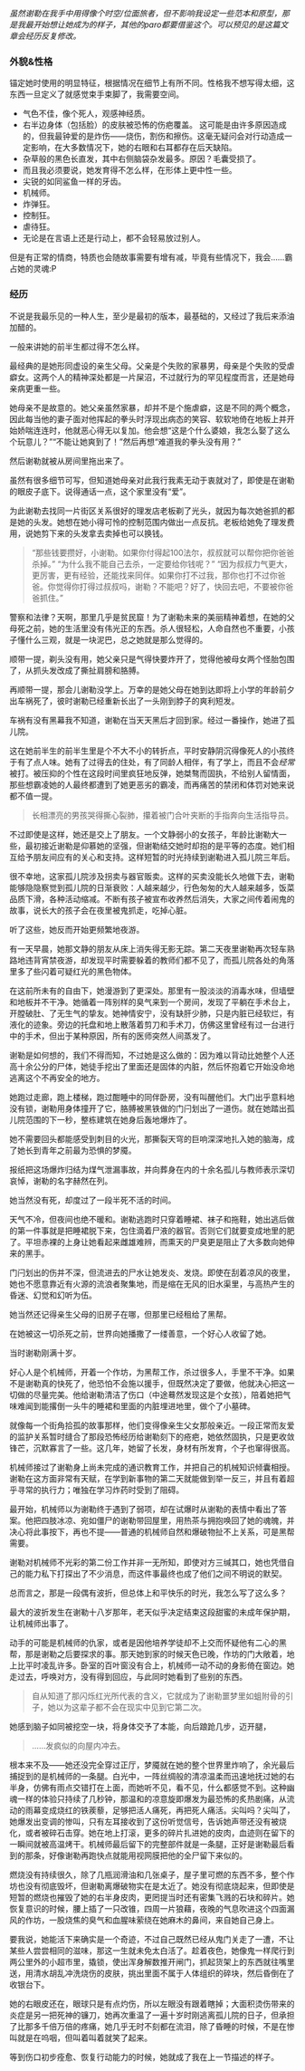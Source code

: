 _虽然谢勒在我手中用得像个时空/位面旅者，但不影响我设定一些范本和原型，那是我最开始想让她成为的样子，其他的paro都要借鉴这个。可以预见的是这篇文章会经历反复修改。_


### 外貌&性格
锚定她时使用的明显特征，根据情况在细节上有所不同。性格我不想写得太细，这东西一旦定义了就感觉束手束脚了，我需要空间。

- 气色不佳，像个死人，观感神经质。
- 右半边身体（包括脸）的皮肤被恐怖的伤疤覆盖。
这可能是由许多原因造成的，但我最钟爱的是炸伤——烧伤，割伤和擦伤。这毫无疑问会对行动造成一定影响，在大多数情况下，她的右眼和右耳都存在后天缺陷。
- 杂草般的黑色长直发，其中右侧脑袋杂发最多。原因？毛囊受损了。
- 而且我必须要说，她发育得不怎么样，在形体上更中性一些。
- 尖锐的如同鲨鱼一样的牙齿。
- 机械师。
- 炸弹狂。
- 控制狂。
- 虐待狂。
- 无论是在言语上还是行动上，都不会轻易放过别人。

但是有正常的情商，特质也会随故事需要有增有减，毕竟有些情况下，我会……霸占她的灵魂:P


### 经历
不说是我最乐见的一种人生，至少是最初的版本，最基础的，又经过了我后来添油加醋的。

一般来讲她的前半生都过得不怎么样。

最经典的是她形同虚设的亲生父母。父亲是个失败的家暴男，母亲是个失败的受虐癖女。这两个人的精神深处都是一片屎沼，不过就行为的罕见程度而言，还是她母亲病更重一些。

她母亲不是故意的。她父亲虽然家暴，却并不是个施虐癖，这是不同的两个概念，因此每当他的妻子面对他挥起的拳头时浮现出病态的笑容、软软地倚在地板上并开始娇喘连连时，他就恶心得无以复加。他会想“这是个什么婆娘，我怎么娶了这么个玩意儿？”“不能让她爽到了！”然后再想“难道我的拳头没有用？”

然后谢勒就被从房间里拖出来了。

虽然有很多细节可写，但知道她母亲对此我行我素无动于衷就对了，即使是在谢勒的眼皮子底下。说得通话一点，这个家里没有“爱”。

为此谢勒去找同一片街区关系很好的理发店老板剃了光头，就因为每次她爸抓的都是她的头发。她想在她小得可怜的控制范围内做出一点反抗。老板给她免了理发费用，说她剪下来的头发拿去卖掉也可以换钱。

> “那些钱要攒好，小谢勒。如果你付得起100法尔，叔叔就可以帮你把你爸爸杀掉。”
“为什么我不能自己去杀，一定要给你钱呢？”
“因为叔叔力气更大，更厉害，更有经验，还能找来同伴。如果你打不过我，那你也打不过你爸爸。你觉得你打得过叔叔吗，谢勒？不能吧？好了，快回去吧，不要被你爸爸抓住。”

警察和法律？天啊，那里几乎是贫民窟！为了谢勒未来的美丽精神着想，在她的父母死之前，她的生活里没有伟光正的东西。杀人很轻松，人命自然也不重要，小孩子懂什么三观，就是一块泥巴，总之她就是那么觉得的。

顺带一提，剃头没有用，她父亲只是气得快要炸开了，觉得他被母女两个怪胎包围了，从抓头发改成了撕扯肩膀和胳膊。

再顺带一提，那会儿谢勒没学上。万幸的是她父母在她到达即将上小学的年龄前夕出车祸死了，彼时谢勒已经重新长出了一头刚到脖子的爽利短发。

车祸有没有黑幕我不知道，谢勒在当天天黑后才回到家。经过一番操作，她进了孤儿院。

这在她前半生的前半生里是个不大不小的转折点，平时安静阴沉得像死人的小孩终于有了点人味。她有了过得去的住处，有了同龄人相伴，有了学上，而且不会*经常*被打。被压抑的个性在这段时间里疯狂地反弹，她桀骜而固执，不给别人留情面，那些想霸凌她的人最终都遭到了她更恶劣的霸凌，而再痛苦的禁闭和体罚对她来说都不值一提。

>长相漂亮的男孩哭得撕心裂肺，攥着被门合叶夹断的手指奔向生活指导员。

不过即使是这样，她还是交上了朋友。一个文静弱小的女孩子，年龄比谢勒大一些，最初接近谢勒是仰慕她的坚强，但谢勒结交她时却抱的是平等的态度。她们相互给予朋友间应有的关心和支持。这样短暂的时光持续到谢勒进入孤儿院三年后。

很不幸地，这家孤儿院涉及拐卖与器官贩卖。这样的买卖没能长久地做下去，谢勒能够隐隐察觉到孤儿院的日渐衰败：人越来越少，行色匆匆的大人越来越多，饭菜品质下滑，各种活动缩减。不断有孩子被宣布收养然后消失，大家之间传着闹鬼的故事，说长大的孩子会在夜里被鬼抓走，吃掉心脏。

听了这些，她反而开始更频繁地夜游。

有一天早晨，她那文静的朋友从床上消失得无影无踪。第二天夜里谢勒再次轻车熟路地违背宵禁夜游，却发现平时需要躲着的教师们都不见了，而孤儿院各处的角落里多了些闪着可疑红光的黑色物体。

在这前所未有的自由下，她漫游到了更深处。那里有一股淡淡的消毒水味，但墙壁和地板并不干净。她循着一阵别样的臭气来到一个房间，发现了平躺在手术台上，开膛破肚、了无生气的挚友。她神情安宁，没有缺肝少肺，只是内脏已经软烂，有液化的迹象。旁边的托盘和地上散落着剪刀和手术刀，仿佛这里曾经有过一台进行中的手术，但出于某种原因，所有的医师突然人间蒸发了。

谢勒是如何想的，我们不得而知，不过她是这么做的：因为难以背动比她整个人还高十余公分的尸体，她徒手挖出了里面还是固体的内脏，然后怀抱着它开始没命地逃离这个不再安全的地方。

她跑过走廊，跑上楼梯，跑过酣睡中的同伴卧房，没有叫醒他们。大门出乎意料地没有锁，谢勒用身体撞开了它，胳膊被黑铁做的门闩划出了一道伤。就在她踏出孤儿院范围的下一秒，整栋建筑在她身后轰地爆炸了。

她不需要回头都能感受到刺目的火光，那撕裂天穹的巨响深深地扎入她的脑海，成了她长到青年之前最为恐惧的梦魇。

报纸把这场爆炸归结为煤气泄漏事故，并向葬身在内的十余名孤儿与教师表示深切哀悼，谢勒的名字赫然在列。

她当然没有死，却度过了一段半死不活的时间。

天气不冷，但夜间也绝不暖和。谢勒逃跑时只穿着睡裙、袜子和拖鞋，她出逃后做的第一件事就是把睡裙脱下来，包住滴着尸液的器官。否则它们就要变成地里的肥了。平坦赤裸的上身让她看起来雌雄难辨，而熏天的尸臭更是阻止了大多数向她伸来的黑手。

门闩划出的伤并不深，但流进去的尸水让她发炎、发烧。即使在刮着凉风的夜里，她也不愿意靠近有火源的流浪者聚集地，而是缩在无风的旧水渠里，与高热产生的昏迷、幻觉和幻听为伍。

她当然还记得亲生父母的旧房子在哪，但那里已经租给了黑帮。

在她被这一切杀死之前，世界向她播撒了一缕善意，一个好心人收留了她。

当时谢勒刚满十岁。

好心人是个机械师，开着一个作坊，为黑帮工作，杀过很多人，手里不干净。如果不是谢勒真的快死了，他恐怕不会施以援手，但既然决定了要做，他就决心把这一切做的尽量完美。他给谢勒清洁了伤口（中途蓦然发现这是个女孩），陪着她把气味难闻到能撂倒一头牛的睡裙和里面的内脏埋进地里，做个了小墓碑。

就像每一个街角拾孤的故事那样，他们变得像亲生父女那般亲近。一段正常而友爱的监护关系暂时缝合了那段恐怖经历给谢勒刻下的疮疤，她依然固执，只是更收敛锋芒，沉默寡言了一些。这几年，她留了长发，身材有所发育，个子也窜得很高。

机械师接过了谢勒身上尚未完成的通识教育工作，并把自己的机械知识倾囊相授。谢勒在这方面非常有天赋，在学到新事物的第二天就能做到举一反三，并且有着超乎寻常的执行力；唯独在学习炸药时受到了阻碍。

最开始，机械师以为谢勒终于遇到了弱项，却在试爆时从谢勒的表情中看出了答案。他把四肢冰凉、宛如僵尸的谢勒带回屋里，用热茶与拥抱唤回了她的魂魄，并决心将此事按下，再也不提——普通的机械师自然和爆破物扯不上关系，可是黑帮需要。

谢勒对机械师不光彩的第二份工作并非一无所知，即使对方三缄其口，她也凭借自己的能力私下打探出了不少消息，而这件事最终也成了他们之间不明说的默契。

总而言之，那是一段偶有波折，但总体上和平快乐的时光，我怎么写了这么多？

最大的波折发生在谢勒十八岁那年，老天似乎决定结束这段甜蜜的未成年保护期，让机械师出事了。

动手的可能是机械师的仇家，或者是因他培养学徒却不上交而怀疑他有二心的黑帮，那是谢勒之后要探求的事。那天她到家的时候天色已晚，作坊的门大敞着，地上比平时凌乱许多。卧室的百叶窗没有合上，机械师一动不动的身影倚在窗边。她走过去，呼唤对方，没有得到回应，与此同时她看到了些别的东西。

>自从知道了那闪烁红光所代表的含义，它就成为了谢勒噩梦里如蛆附骨的引子，她以为这辈子都不会在现实中见到它第二次。

她感到脑子如同被挖空一块，将身体交予了本能，向后踉跄几步，迈开腿，

>……发疯似的向屋内冲去。

根本来不及——她还没完全穿过正厅，梦魇就在她的整个世界里炸响了，余光最后捕捉到的是机械师的一条腿。白光中，一阵丝绸般的清凉温柔而迅速地抚过她的右半身，仿佛有雨点交错打在上面，而她听不见，看不见，什么都感觉不到。这种幽魂一样的体验只持续了几秒钟，那温和的凉意旋即爆发为最恐怖的炙热剧痛，从流动的雨幕变成烧红的铁蒺藜，足够把活人痛死，再把死人痛活。尖叫吗？尖叫了，她爆发出变调的惨叫，只有左耳接收到了这份听觉信号，告诉她声带还没有被烧化，或者被碎石击穿。她在地上打滚，更多的碎片扎进她的皮肉，血迹则在留下的一瞬间就被高温烤干。机械师最后留下的完整部件就是一条腿，正好是谢勒最后看到的那条，好像谢勒再跑快点就能用视网膜把他的全尸留下来似的。

燃烧没有持续很久，除了几瓶润滑油和几张桌子，屋子里可燃的东西不多，整个作坊也没有彻底毁坏，但谢勒离爆破物实在是太近了。她没有彻底烧起来，但即使是短暂的燃烧也摧毁了她的右半身皮肉，更罔提当时还有密集飞溅的石块和碎片。她恢复意识的时候，腰上插了一只改锥，四周一片狼藉，夜晚的气息吹进这个四面漏风的作坊，一股烧焦的臭气和血腥味萦绕在她麻木的鼻间，来自她自己身上。

要我说，她能活下来确实是一个奇迹，不过自己既然已经从鬼门关走了一遭，不让某些人尝尝相同的滋味，那这一生就未免太白活了。趁着夜色，她像鬼一样爬行到两公里外的小超市里，撬锁，使出浑身解数推开闸门，抓起货架上的东西就往嘴里送，用清水胡乱冲洗烧伤的皮肤，挑出里面不属于人体组织的碎块，然后昏倒在了收银台下。

她的右眼皮还在，眼球只是有点灼伤，所以左眼没有跟着瞎掉；大面积烫伤带来的炎症是另一把死神的镰刀，她再次重温了一遍十岁时刚逃离孤儿院的日子，但承担了比那多千倍万倍的疼痛，她几乎无时不刻都在流泪，除了昏睡的时候，不是在惨叫就是在呜咽，但叫着叫着就笑了起来。

等到伤口初步痊愈、恢复行动能力的时候，她就成了我在上一节描述的样子。
